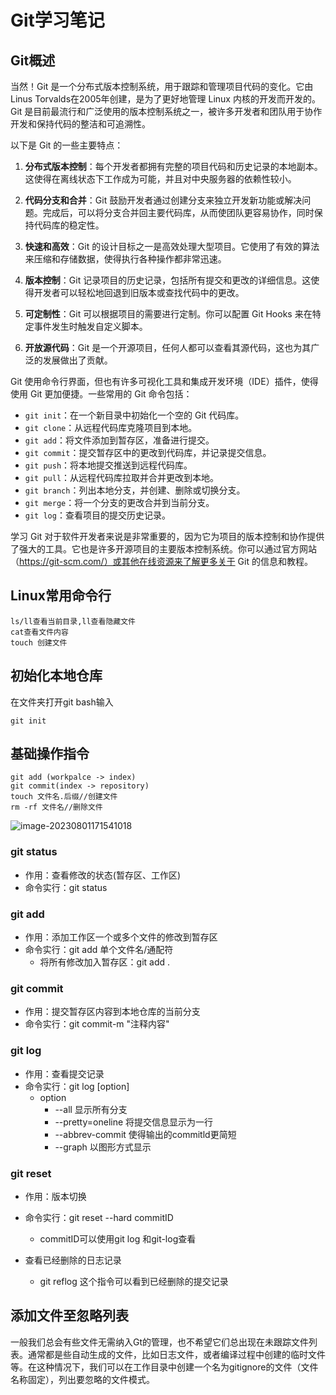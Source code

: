 # Git学习笔记

## Git概述

当然！Git 是一个分布式版本控制系统，用于跟踪和管理项目代码的变化。它由Linus Torvalds在2005年创建，是为了更好地管理 Linux 内核的开发而开发的。Git 是目前最流行和广泛使用的版本控制系统之一，被许多开发者和团队用于协作开发和保持代码的整洁和可追溯性。

以下是 Git 的一些主要特点：

1. **分布式版本控制**：每个开发者都拥有完整的项目代码和历史记录的本地副本。这使得在离线状态下工作成为可能，并且对中央服务器的依赖性较小。

2. **代码分支和合并**：Git 鼓励开发者通过创建分支来独立开发新功能或解决问题。完成后，可以将分支合并回主要代码库，从而使团队更容易协作，同时保持代码库的稳定性。

3. **快速和高效**：Git 的设计目标之一是高效处理大型项目。它使用了有效的算法来压缩和存储数据，使得执行各种操作都非常迅速。

4. **版本控制**：Git 记录项目的历史记录，包括所有提交和更改的详细信息。这使得开发者可以轻松地回退到旧版本或查找代码中的更改。

5. **可定制性**：Git 可以根据项目的需要进行定制。你可以配置 Git Hooks 来在特定事件发生时触发自定义脚本。

6. **开放源代码**：Git 是一个开源项目，任何人都可以查看其源代码，这也为其广泛的发展做出了贡献。

Git 使用命令行界面，但也有许多可视化工具和集成开发环境（IDE）插件，使得使用 Git 更加便捷。一些常用的 Git 命令包括：

- `git init`：在一个新目录中初始化一个空的 Git 代码库。
- `git clone`：从远程代码库克隆项目到本地。
- `git add`：将文件添加到暂存区，准备进行提交。
- `git commit`：提交暂存区中的更改到代码库，并记录提交信息。
- `git push`：将本地提交推送到远程代码库。
- `git pull`：从远程代码库拉取并合并更改到本地。
- `git branch`：列出本地分支，并创建、删除或切换分支。
- `git merge`：将一个分支的更改合并到当前分支。
- `git log`：查看项目的提交历史记录。

学习 Git 对于软件开发者来说是非常重要的，因为它为项目的版本控制和协作提供了强大的工具。它也是许多开源项目的主要版本控制系统。你可以通过官方网站（https://git-scm.com/）或其他在线资源来了解更多关于 Git 的信息和教程。

## Linux常用命令行

```
ls/ll查看当前目录,ll查看隐藏文件
cat查看文件内容
touch 创建文件
```

## 初始化本地仓库

在文件夹打开git bash输入

```
git init
```

## 基础操作指令

```
git add (workpalce -> index)
git commit(index -> repository)
touch 文件名.后缀//创建文件
rm -rf 文件名//删除文件
```

![image-20230801171541018](C:\Users\DeanNoteBook\AppData\Roaming\Typora\typora-user-images\image-20230801171541018.png)

### git status

- 作用：查看修改的状态(暂存区、工作区)
- 命令实行：git status

### git add

- 作用：添加工作区一个或多个文件的修改到暂存区
- 命令实行：git add 单个文件名/通配符
  - 将所有修改加入暂存区：git add .

### git commit

- 作用：提交暂存区内容到本地仓库的当前分支
- 命令实行：git commit-m "注释内容"

### git log

- 作用：查看提交记录
- 命令实行：git log [option]
  - option
    - --all 显示所有分支
    - --pretty=oneline 将提交信息显示为一行
    - --abbrev-commit 使得输出的commitld更简短
    - --graph 以图形方式显示

### git reset

- 作用：版本切换
- 命令实行：git reset --hard commitID
  - commitID可以使用git log 和git-log查看

- 查看已经删除的日志记录
  - git reflog 这个指令可以看到已经删除的提交记录

## 添加文件至忽略列表

一般我们总会有些文件无需纳入Gt的管理，也不希望它们总出现在未跟踪文件列表。通常都是些自动生成的文件，比如日志文件，或者编译过程中创建的临时文件等。在这种情况下，我们可以在工作目录中创建一个名为gitignore的文件（文件名称固定），列出要忽略的文件模式。